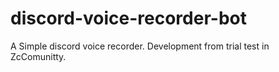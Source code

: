 # discord-voice-recorder-bot
A Simple discord voice recorder. Development from trial test in ZcComunitty.
